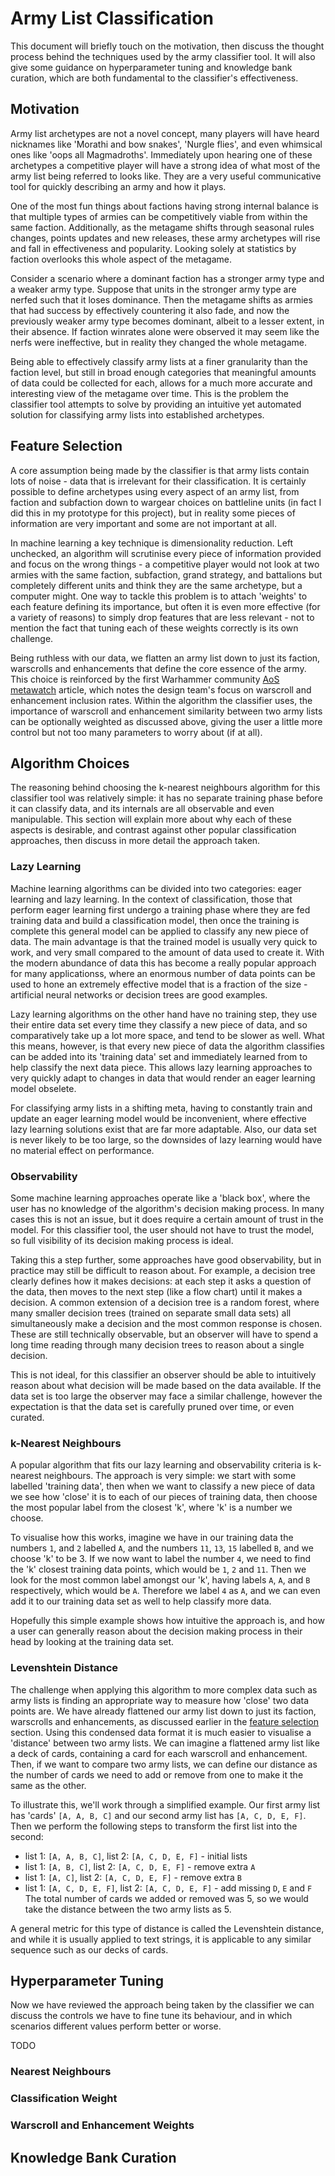 # Army List Classification

This document will briefly touch on the motivation, then discuss the thought process behind the techniques used by the army classifier tool. It will also give some guidance on hyperparameter tuning and knowledge bank curation, which are both fundamental to the classifier's effectiveness.

## Motivation

Army list archetypes are not a novel concept, many players will have heard nicknames like 'Morathi and bow snakes', 'Nurgle flies', and even whimsical ones like 'oops all Magmadroths'. Immediately upon hearing one of these archetypes a competitive player will have a strong idea of what most of the army list being referred to looks like. They are a very useful communicative tool for quickly describing an army and how it plays.

One of the most fun things about factions having strong internal balance is that multiple types of armies can be competitively viable from within the same faction. Additionally, as the metagame shifts through seasonal rules changes, points updates and new releases, these army archetypes will rise and fall in effectiveness and popularity. Looking solely at statistics by faction overlooks this whole aspect of the metagame.

Consider a scenario where a dominant faction has a stronger army type and a weaker army type. Suppose that units in the stronger army type are nerfed such that it loses dominance. Then the metagame shifts as armies that had success by effectively countering it also fade, and now the previously weaker army type becomes dominant, albeit to a lesser extent, in their absence. If faction winrates alone were observed it may seem like the nerfs were ineffective, but in reality they changed the whole metagame.

Being able to effectively classify army lists at a finer granularity than the faction level, but still in broad enough categories that meaningful amounts of data could be collected for each, allows for a much more accurate and interesting view of the metagame over time. This is the problem the classifier tool attempts to solve by providing an intuitive yet automated solution for classifying army lists into established archetypes.

## Feature Selection

A core assumption being made by the classifier is that army lists contain lots of noise - data that is irrelevant for their classification. It is certainly possible to define archetypes using every aspect of an army list, from faction and subfaction down to wargear choices on battleline units (in fact I did this in my prototype for this project), but in reality some pieces of information are very important and some are not important at all.

In machine learning a key technique is dimensionality reduction. Left unchecked, an algorithm will scrutinise every piece of information provided and focus on the wrong things - a competitive player would not look at two armies with the same faction, subfaction, grand strategy, and battalions but completely different units and think they are the same archetype, but a computer might. One way to tackle this problem is to attach 'weights' to each feature defining its importance, but often it is even more effective (for a variety of reasons) to simply drop features that are less relevant - not to mention the fact that tuning each of these weights correctly is its own challenge.

Being ruthless with our data, we flatten an army list down to just its faction, warscrolls and enhancements that define the core essence of the army. This choice is reinforced by the first Warhammer community [AoS metawatch](https://www.warhammer-community.com/2022/09/29/metawatch-how-the-warhammer-age-of-sigmar-team-uses-tournament-data-to-balance-the-game/) article, which notes the design team's focus on warscroll and enhancement inclusion rates. Within the algorithm the classifier uses, the importance of warscroll and enhancement similarity between two army lists can be optionally weighted as discussed above, giving the user a little more control but not too many parameters to worry about (if at all).

## Algorithm Choices

The reasoning behind choosing the k-nearest neighbours algorithm for this classifier tool was relatively simple: it has no separate training phase before it can classify data, and its internals are all observable and even manipulable. This section will explain more about why each of these aspects is desirable, and contrast against other popular classification approaches, then discuss in more detail the approach taken.

### Lazy Learning

Machine learning algorithms can be divided into two categories: eager learning and lazy learning. In the context of classification, those that perform eager learning first undergo a training phase where they are fed training data and build a classification model, then once the training is complete this general model can be applied to classify any new piece of data. The main advantage is that the trained model is usually very quick to work, and very small compared to the amount of data used to create it. With the modern abundance of data this has become a really popular approach for many applicationss, where an enormous number of data points can be used to hone an extremely effective model that is a fraction of the size - artificial neural networks or decision trees are good examples.

Lazy learning algorithms on the other hand have no training step, they use their entire data set every time they classify a new piece of data, and so comparatively take up a lot more space, and tend to be slower as well. What this means, however, is that every new piece of data the algorithm classifies can be added into its 'training data' set and immediately learned from to help classify the next data piece. This allows lazy learning approaches to very quickly adapt to changes in data that would render an eager learning model obselete.

For classifying army lists in a shifting meta, having to constantly train and update an eager learning model would be inconvenient, where effective lazy learning solutions exist that are far more adaptable. Also, our data set is never likely to be too large, so the downsides of lazy learning would have no material effect on performance.

### Observability

Some machine learning approaches operate like a 'black box', where the user has no knowledge of the algorithm's decision making process. In many cases this is not an issue, but it does require a certain amount of trust in the model. For this classifier tool, the user should not have to trust the model, so full visibility of its decision making process is ideal.

Taking this a step further, some approaches have good observability, but in practice may still be difficult to reason about. For example, a decision tree clearly defines how it makes decisions: at each step it asks a question of the data, then moves to the next step (like a flow chart) until it makes a decision. A common extension of a decision tree is a random forest, where many smaller decision trees (trained on separate small data sets) all simultaneously make a decision and the most common response is chosen. These are still technically observable, but an observer will have to spend a long time reading through many decision trees to reason about a single decision.

This is not ideal, for this classifier an observer should be able to intuitively reason about what decision will be made based on the data available. If the data set is too large the observer may face a similar challenge, however the expectation is that the data set is carefully pruned over time, or even curated.

### k-Nearest Neighbours

A popular algorithm that fits our lazy learning and observability criteria is k-nearest neighbours. The approach is very simple: we start with some labelled 'training data', then when we want to classify a new piece of data we see how 'close' it is to each of our pieces of training data, then choose the most popular label from the closest 'k', where 'k' is a number we choose.

To visualise how this works, imagine we have in our training data the numbers `1`, and `2` labelled `A`, and the numbers `11`, `13`, `15` labelled `B`, and we choose 'k' to be 3. If we now want to label the number `4`, we need to find the 'k' closest training data points, which would be `1`, `2` and `11`. Then we look for the most common label amongst our 'k', having labels `A`, `A`, and `B` respectively, which would be `A`. Therefore we label `4` as `A`, and we can even add it to our training data set as well to help classify more data.

Hopefully this simple example shows how intuitive the approach is, and how a user can generally reason about the decision making process in their head by looking at the training data set.

### Levenshtein Distance

The challenge when applying this algorithm to more complex data such as army lists is finding an appropriate way to measure how 'close' two data points are. We have already flattened our army list down to just its faction, warscrolls and enhancements, as discussed earlier in the [feature selection](#feature-selection) section. Using this condensed data format it is much easier to visualise a 'distance' between two army lists. We can imagine a flattened army list like a deck of cards, containing a card for each warscroll and enhancement. Then, if we want to compare two army lists, we can define our distance as the number of cards we need to add or remove from one to make it the same as the other.

To illustrate this, we'll work through a simplified example. Our first army list has 'cards' `[A, A, B, C]` and our second army list has `[A, C, D, E, F]`. Then we perform the following steps to transform the first list into the second:
- list 1: `[A, A, B, C]`,    list 2: `[A, C, D, E, F]` - initial lists
- list 1: `[A, B, C]`,       list 2: `[A, C, D, E, F]` - remove extra `A`
- list 1: `[A, C]`,          list 2: `[A, C, D, E, F]` - remove extra `B`
- list 1: `[A, C, D, E, F]`, list 2: `[A, C, D, E, F]` - add missing `D`, `E` and `F`
The total number of cards we added or removed was 5, so we would take the distance between the two army lists as 5.

A general metric for this type of distance is called the Levenshtein distance, and while it is usually applied to text strings, it is applicable to any similar sequence such as our decks of cards.

## Hyperparameter Tuning

Now we have reviewed the approach being taken by the classifier we can discuss the controls we have to fine tune its behaviour, and in which scenarios different values perform better or worse.

TODO

### Nearest Neighbours

### Classification Weight

### Warscroll and Enhancement Weights

## Knowledge Bank Curation
